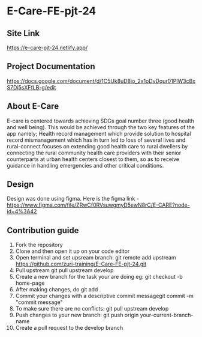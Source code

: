 # E-Care-FE-pjt-24


<h2><bold>Site Link</bold></h2>

https://e-care-pjt-24.netlify.app/


<h2><bold>Project Documentation</bold></h2>

https://docs.google.com/document/d/1C5Uk8uD8io_2x1oDvDqur01PlW3cBxS7Di5sXFfLB-g/edit


<h2><bold>About E-Care</bold></h2>

E-care is centered towards achieving SDGs goal number three (good health and well being). This would be achieved through the two key features of the app namely; Health record management  which provide solution to hospital record mismanagement which has in turn led to loss of several lives and rural-connect    focuses on extending good health care to rural dwellers by connecting the rural community health care providers with their senior counterparts at urban health centers closest to them, so as to receive guidance in handling emergencies and other critical conditions.

<h2><bold>Design</bold></h2>

Design was done using figma. Here is the figma link - https://www.figma.com/file/ZRwCf0RVsuwgmyD5ewN8rC/E-CARE?node-id=4%3A42

<h2><bold>Contribution guide</bold></h2>


1. Fork the repository
2. Clone and then open it up on your code editor
3. Open terminal and set upsream branch: git remote add upstream https://github.com/zuri-training/E-Care-FE-pjt-24.git
4. Pull upstream git pull upstream develop
5. Create a new branch for the task your are doing eg: git checkout -b home-page
6. After making changes, do git add .
7. Commit your changes with a descriptive commit messagegit commit -m "commit message"
8. To make sure there are no conflicts: git pull upstream develop
9. Push changes to your new branch: git push origin your-current-branch-name
10. Create a pull request to the develop branch
